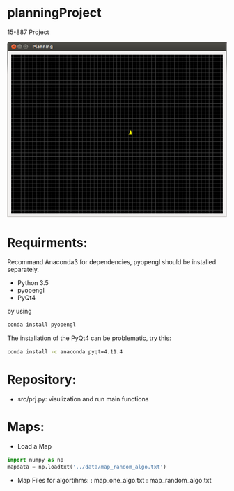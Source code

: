 # planningProject
15-887 Project

![GitHub Logo](https://github.com/donnydcy/planningProject/blob/master/example/planning.png)


# Requirments:
Recommand Anaconda3 for dependencies, pyopengl should be installed separately.

* Python 3.5
* pyopengl
* PyQt4

by using 
```bash
conda install pyopengl
```

The installation of the PyQt4 can be problematic, try this:
```bash
conda install -c anaconda pyqt=4.11.4
```

# Repository:
* src/prj.py:
	visulization and run main functions

# Maps:
* Load a Map
```python
import numpy as np
mapdata = np.loadtxt('../data/map_random_algo.txt')
```
* Map Files for algortihms:
:	map_one_algo.txt
:	map_random_algo.txt
